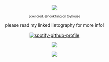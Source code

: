  <p align="center"><img src="https://i.imgur.com/rZg2DIW.gif" /></p>
 <p align="center"><sup><sub>pixel cred. @hookfang on toyhouse</sub></sup></p>

 <p align="center">please read my linked listography for more info! </p>
 
 [<p align="center">![spotify-github-profile](https://spotify-github-profile.kittinanx.com/api/view?uid=31cmn54eaehkdweb6h32ii3y2zwi&cover_image=true&theme=novatorem&show_offline=false&background_color=3c0606&interchange=false&bar_color=ca5b4e&bar_color_cover=false)](https://github.com/kittinan/spotify-github-profile)</p>

<p align="center"><img src="https://files.catbox.moe/9pq8dw.gif" /></p>


<p align="center"><img src="https://files.catbox.moe/03e0vz.gif" /></p>
